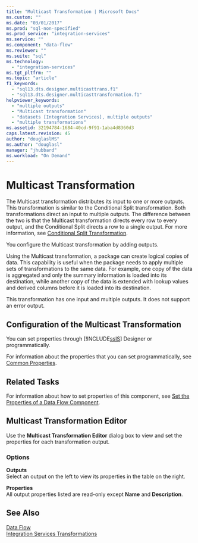 ```yaml
---
title: "Multicast Transformation | Microsoft Docs"
ms.custom: ""
ms.date: "03/01/2017"
ms.prod: "sql-non-specified"
ms.prod_service: "integration-services"
ms.service: ""
ms.component: "data-flow"
ms.reviewer: ""
ms.suite: "sql"
ms.technology: 
  - "integration-services"
ms.tgt_pltfrm: ""
ms.topic: "article"
f1_keywords: 
  - "sql13.dts.designer.multicasttrans.f1"
  - "sql13.dts.designer.multicasttransformation.f1"
helpviewer_keywords: 
  - "multiple outputs"
  - "Multicast transformation"
  - "datasets [Integration Services], multiple outputs"
  - "multiple transformations"
ms.assetid: 32194784-1684-40cd-9f91-1aba4d8360d3
caps.latest.revision: 45
author: "douglaslMS"
ms.author: "douglasl"
manager: "jhubbard"
ms.workload: "On Demand"
---
```

# Multicast Transformation
  The Multicast transformation distributes its input to one or more outputs. This transformation is similar to the Conditional Split transformation. Both transformations direct an input to multiple outputs. The difference between the two is that the Multicast transformation directs every row to every output, and the Conditional Split directs a row to a single output. For more information, see [Conditional Split Transformation](../../../integration-services/data-flow/transformations/conditional-split-transformation.md).  
  
 You configure the Multicast transformation by adding outputs.  
  
 Using the Multicast transformation, a package can create logical copies of data. This capability is useful when the package needs to apply multiple sets of transformations to the same data. For example, one copy of the data is aggregated and only the summary information is loaded into its destination, while another copy of the data is extended with lookup values and derived columns before it is loaded into its destination.  
  
 This transformation has one input and multiple outputs. It does not support an error output.  
  
## Configuration of the Multicast Transformation  
 You can set properties through [!INCLUDE[ssIS](../../../includes/ssis-md.md)] Designer or programmatically.  
  
 For information about the properties that you can set programmatically, see [Common Properties](http://msdn.microsoft.com/library/51973502-5cc6-4125-9fce-e60fa1b7b796).  
  
## Related Tasks  
 For information about how to set properties of this component, see [Set the Properties of a Data Flow Component](../../../integration-services/data-flow/set-the-properties-of-a-data-flow-component.md).  
  
## Multicast Transformation Editor
  Use the **Multicast Transformation Editor** dialog box to view and set the properties for each transformation output.  
  
### Options  
 **Outputs**  
 Select an output on the left to view its properties in the table on the right.  
  
 **Properties**  
 All output properties listed are read-only except **Name** and **Description**.  
  
## See Also  
 [Data Flow](../../../integration-services/data-flow/data-flow.md)   
 [Integration Services Transformations](../../../integration-services/data-flow/transformations/integration-services-transformations.md)  
  
  
